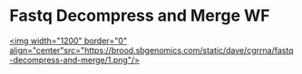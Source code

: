 Fastq Decompress and Merge WF
================

<a href="https://brood.sbgenomics.com/static/dave/cgrrna/fastq-decompress-and-merge/1.png" target="_blank"> <img width="1200" border="0" align="center"src="https://brood.sbgenomics.com/static/dave/cgrrna/fastq-decompress-and-merge/1.png"/> </a>
